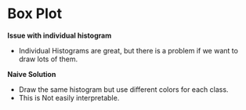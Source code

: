 # Box Plot

**Issue with individual histogram**

- Individual Histograms are great, but there is a problem if we want to draw lots of them.

**Naive Solution**

- Draw the same histogram but use different colors for each class.
- This is Not easily interpretable.